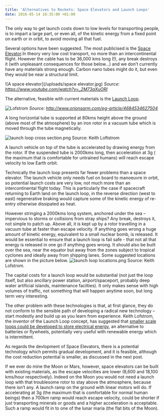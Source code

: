 ```yaml
---
title: 'Alternatives to Rockets: Space Elevators and Launch Loops'
date: 2016-05-14 18:35:00 +01:00
---
```


The only way to get launch costs down to low levels for transporting people, is to impart a large part, or even all, of the kinetic energy from a fixed point on earth or in orbit, to avoid moving all that fuel.

Several options have been suggested. The most publicised is the [Space Elevator](https://en.wikipedia.org/wiki/Space_elevator).In theory very low cost transport, no more than an intercontinental flight.  However the cable has to be 36,000 kms long (!), any break destroys it (with unpleasant consequences for those below…) and we don’t currently have any materials strong enough. Carbon nano tubes might do it, but even they would be near a structural limit.

![A space elevator](/uploads/space elevator.jpg)
*Source: https://www.youtube.com/watch?v=_2M73aXuORI*

The alternative, feasible with current materials is the [Launch Loop](https://en.wikipedia.org/wiki/Launch_loop). 

![Lofstrom](/uploads/lofstrom.png)
*Source: http://www.orionsarm.com/eg-article/4684534627504*

A long horizontal tube is supported at 80kms height above the ground (above most of the atmosphere) by an iron rotor in a vacuum tube which is moved through the tube  magnetically. 

![launch loop cross section.png](/uploads/launch%20loop%20cross%20section.png)
Source: Keith Loftstrom

A launch vehicle on top of the tube is accelerated by drawing energy from the rotor. If the suspended tube is 2000kms long, then acceleration at 3g ( the maximum that is comfortable for untrained humans) will reach escape velocity to low Earth orbit. 

Technically the launch loop presents far fewer problems than a space elevator. The launch vehicle only needs fuel on board to manoeuvre in orbit, so potential launch costs are very low, not much more than an intercontinental flight today. This is particularly the case if spacecraft returning to Earth land on the launch loop, in the reverse  direction (west to east) regenerative braking would capture some of the kinetic energy of re-entry otherwise dissipated as heat. 
 
However stringing a 2000kms long system, anchored under the sea – impervious to storms or collisions from stray ships? Any break, destroys it, not simple to patch up. Above all, it is kept up by a rotor travelling in a vacuum tube at faster than escape velocity. If anything goes wrong a huge amount of kinetic energy, equivalent to a small nuclear bomb, is released. It would be essential to ensure that a launch loop is fail safe - that not all that energy is released in one go if anything goes wrong. It should also be built over the sea, near the equator but away from the zones subject to tropical cyclones and ideally away from shipping lanes. Some suggested locations are shown in the picture below. 
![launch loop locations.png](/uploads/launch%20loop%20locations.png)
Source: Keith Lofstrom.

The capital costs for a launch loop would be substantial (not just the loop itself, but also ancillary power station, airport/spaceport, probably deep water artificial islands, maintenance facilties). It only makes sense with high volumes of traffic, not something that will happen anytime soon, but long term very interesting.  

The other problem with these technologies is that, at first glance, they do not conform to the sensible path of developing a radical new technology – start modestly and build up as you learn from experience. Keith Lofstrom, the inventor of the Launch Loop concept, has suggested that [smaller scale loops could be developed to store electrical energy](http://launchloop.com/PowerLoop), an alternative to batteries or flywheels, potentially very useful with renewable energy which is intermittent. 

As regards the devlopment of Space Elevators, there is a potential technology which permits gradual development, and it is feasible, although the cost reduction potential is smaller, as discussed in the next post.

If we ever  do mine the Moon or Mars, however, space elevators can be built with existing materials, as the escape velocities are lower (8,600 and 18,100 kms/hour respectively). Indeed on the Moon you would not need a launch loop with that troublesome rotor to stay above the atmosphere, because there isn’t any. A launch ramp on the ground with linear motors will do. If accelerating at 3g (the maximum that is comfortable for normal human beings) then a 700km ramp would reach escape velocity, could be shorter if just transporting minerals or goods and a higher acceleration is acceptable. Such a ramp would fit in to one of the lunar maria (the flat bits of the Moon).
